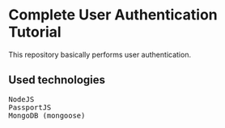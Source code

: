 # Complete User Authentication Tutorial

This repository basically performs user authentication.

## Used technologies
<pre>
NodeJS 
PassportJS
MongoDB (mongoose)
</pre>
